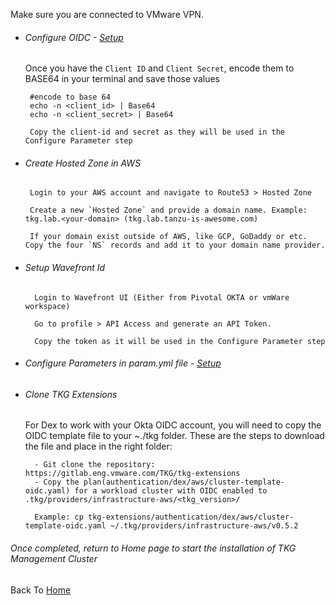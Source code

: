Make sure you are connected to VMware VPN.

 - ###### Configure OIDC - [Setup](../management-cluster-setup/01-oidc-setup/oid_setup.md)

    Once you have the `Client ID` and `Client Secret`, encode them to BASE64 in your terminal and save those values

        #encode to base 64
        echo -n <client_id> | Base64
        echo -n <client_secret> | Base64

        Copy the client-id and secret as they will be used in the Configure Parameter step

 - ###### Create Hosted Zone in AWS

        Login to your AWS account and navigate to Route53 > Hosted Zone

        Create a new `Hosted Zone` and provide a domain name. Example: tkg.lab.<your-domain> (tkg.lab.tanzu-is-awesome.com)

        If your domain exist outside of AWS, like GCP, GoDaddy or etc. Copy the four `NS` records and add it to your domain name provider.

- ###### Setup Wavefront Id

        Login to Wavefront UI (Either from Pivotal OKTA or vmWare workspace)

        Go to profile > API Access and generate an API Token.

        Copy the token as it will be used in the Configure Parameter step


- ###### Configure Parameters in param.yml file - [Setup](00_set_params.md)

- ###### Clone TKG Extensions

  For Dex to work with your Okta OIDC account, you will need to copy the OIDC template file to your ~./tkg folder.
  These are the steps to download the file and place in the right folder:

        - Git clone the repository: https://gitlab.eng.vmware.com/TKG/tkg-extensions
        - Copy the plan(authentication/dex/aws/cluster-template-oidc.yaml) for a workload cluster with OIDC enabled to .tkg/providers/infrastructure-aws/<tkg_version>/

        Example: cp tkg-extensions/authentication/dex/aws/cluster-template-oidc.yaml ~/.tkg/providers/infrastructure-aws/v0.5.2


###### Once completed, return to Home page to start the installation of TKG Management Cluster

Back To [Home](../../README.md)
